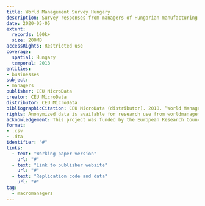 ```yaml
---
title: World Management Survey Hungary
description: Survey responses from managers of Hungarian manufacturing firms.
date: 2020-05-05
extent:
  records: 100k+
  size: 200MB
accessRights: Restricted use
coverage: 
  spatial: Hungary
  temporal: 2018
entities: 
- businesses
subject:
- managers
publisher: CEU MicroData
creator: CEU MicroData
distributor: CEU MicroData
bibliographicCitation: CEU MicroData (distributor). 2018. “World Management Survey [data set]”. CEU MicroData, Budapest.
rights: Anonymized data is available for research use from worldmanagementsurvey.org. 
acknowledgement: This project was funded by the European Research Council (ERC Starting Grant agreement number 313164). The views expressed in this research are those of the authors and do not necessary reflect the official view of the European Union or the European Research Council.
format:
- .csv
- .dta
identifier: "#"
links:
  - text: "Working paper version"
    url: "#"
  - text: "Link to publisher website"
    url: "#"
  - text: "Replication code and data"
    url: "#"
tag:
  - macromanagers
---
```

